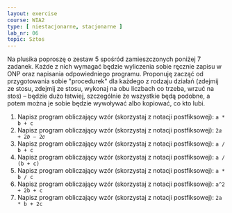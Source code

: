 ```yaml
---
layout: exercise
course: WIA2
type: [ niestacjonarne, stacjonarne ]
lab_nr: 06
topic: Sztos
---
```

Na plusika poproszę o zestaw 5 spośród zamieszczonych poniżej 7 zadanek. Każde z nich wymagać będzie wyliczenia sobie ręcznie zapisu w ONP oraz napisania odpowiedniego programu. Proponuję zacząć od przygotowania sobie "procedurek" dla każdego z rodzaju działań (zdejmij ze stosu, zdejmij ze stosu, wykonaj na obu liczbach co trzeba, wrzuć na stos) – będzie dużo łatwiej, szczególnie że wszystkie będą podobne, a potem można je sobie będzie wywoływać albo kopiować, co kto lubi.

1. Napisz program obliczający wzór (skorzystaj z notacji postfiksowej): `a * b + c`
2. Napisz program obliczający wzór (skorzystaj z notacji postfiksowej): `2𝑎 + 2𝑏 − 2𝑐`
3. Napisz program obliczający wzór (skorzystaj z notacji postfiksowej): `a / b + c`
4. Napisz program obliczający wzór (skorzystaj z notacji postfiksowej): `a / (b + c)`
5. Napisz program obliczający wzór (skorzystaj z notacji postfiksowej): `a * b / c`
6. Napisz program obliczający wzór (skorzystaj z notacji postfiksowej): `a^2 + 2b + c`
7. Napisz program obliczający wzór (skorzystaj z notacji postfiksowej): `2a * b + 2c`